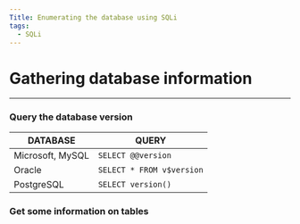 ```yaml
---
Title: Enumerating the database using SQLi
tags:
  - SQLi
---
```

# Gathering database information
---
### Query the database version

| DATABASE         | QUERY                     |
| ---------------- | ------------------------- |
| Microsoft, MySQL | `SELECT @@version`        |
| Oracle           | `SELECT * FROM v$version` |
| PostgreSQL       | `SELECT version()`        |

### Get some information on tables 






